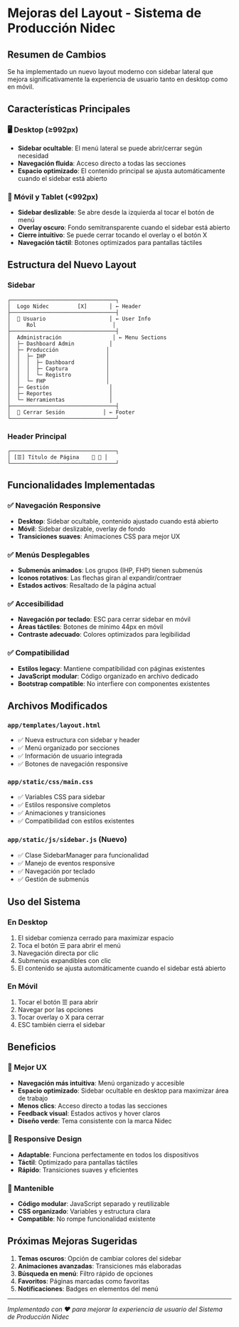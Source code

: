 # Mejoras del Layout - Sistema de Producción Nidec

## Resumen de Cambios

Se ha implementado un nuevo layout moderno con sidebar lateral que mejora significativamente la experiencia de usuario tanto en desktop como en móvil.

## Características Principales

### 🖥️ Desktop (≥992px)
- **Sidebar ocultable**: El menú lateral se puede abrir/cerrar según necesidad
- **Navegación fluida**: Acceso directo a todas las secciones
- **Espacio optimizado**: El contenido principal se ajusta automáticamente cuando el sidebar está abierto

### 📱 Móvil y Tablet (<992px)
- **Sidebar deslizable**: Se abre desde la izquierda al tocar el botón de menú
- **Overlay oscuro**: Fondo semitransparente cuando el sidebar está abierto
- **Cierre intuitivo**: Se puede cerrar tocando el overlay o el botón X
- **Navegación táctil**: Botones optimizados para pantallas táctiles

## Estructura del Nuevo Layout

### Sidebar
```
┌─────────────────────────────────┐
│  Logo Nidec         [X]       │ ← Header
├─────────────────────────────────┤
│  👤 Usuario                    │ ← User Info
│     Rol                        │
├─────────────────────────────────┤
│  Administración                │ ← Menu Sections
│  ├─ Dashboard Admin           │
│  ├─ Producción               │
│  │  ├─ IHP                   │
│  │  │  ├─ Dashboard          │
│  │  │  ├─ Captura            │
│  │  │  └─ Registro           │
│  │  └─ FHP                   │
│  ├─ Gestión                   │
│  ├─ Reportes                  │
│  └─ Herramientas              │
├─────────────────────────────────┤
│  🚪 Cerrar Sesión            │ ← Footer
└─────────────────────────────────┘
```

### Header Principal
```
┌─────────────────────────────────┐
│ [☰] Título de Página    🔔 👤 │
└─────────────────────────────────┘
```

## Funcionalidades Implementadas

### ✅ Navegación Responsive
- **Desktop**: Sidebar ocultable, contenido ajustado cuando está abierto
- **Móvil**: Sidebar deslizable, overlay de fondo
- **Transiciones suaves**: Animaciones CSS para mejor UX

### ✅ Menús Desplegables
- **Submenús animados**: Los grupos (IHP, FHP) tienen submenús
- **Iconos rotativos**: Las flechas giran al expandir/contraer
- **Estados activos**: Resaltado de la página actual

### ✅ Accesibilidad
- **Navegación por teclado**: ESC para cerrar sidebar en móvil
- **Áreas táctiles**: Botones de mínimo 44px en móvil
- **Contraste adecuado**: Colores optimizados para legibilidad

### ✅ Compatibilidad
- **Estilos legacy**: Mantiene compatibilidad con páginas existentes
- **JavaScript modular**: Código organizado en archivo dedicado
- **Bootstrap compatible**: No interfiere con componentes existentes

## Archivos Modificados

### `app/templates/layout.html`
- ✅ Nueva estructura con sidebar y header
- ✅ Menú organizado por secciones
- ✅ Información de usuario integrada
- ✅ Botones de navegación responsive

### `app/static/css/main.css`
- ✅ Variables CSS para sidebar
- ✅ Estilos responsive completos
- ✅ Animaciones y transiciones
- ✅ Compatibilidad con estilos existentes

### `app/static/js/sidebar.js` (Nuevo)
- ✅ Clase SidebarManager para funcionalidad
- ✅ Manejo de eventos responsive
- ✅ Navegación por teclado
- ✅ Gestión de submenús

## Uso del Sistema

### En Desktop
1. El sidebar comienza cerrado para maximizar espacio
2. Toca el botón ☰ para abrir el menú
3. Navegación directa por clic
4. Submenús expandibles con clic
5. El contenido se ajusta automáticamente cuando el sidebar está abierto

### En Móvil
1. Tocar el botón ☰ para abrir
2. Navegar por las opciones
3. Tocar overlay o X para cerrar
4. ESC también cierra el sidebar

## Beneficios

### 🎯 Mejor UX
- **Navegación más intuitiva**: Menú organizado y accesible
- **Espacio optimizado**: Sidebar ocultable en desktop para maximizar área de trabajo
- **Menos clics**: Acceso directo a todas las secciones
- **Feedback visual**: Estados activos y hover claros
- **Diseño verde**: Tema consistente con la marca Nidec

### 📱 Responsive Design
- **Adaptable**: Funciona perfectamente en todos los dispositivos
- **Táctil**: Optimizado para pantallas táctiles
- **Rápido**: Transiciones suaves y eficientes

### 🔧 Mantenible
- **Código modular**: JavaScript separado y reutilizable
- **CSS organizado**: Variables y estructura clara
- **Compatible**: No rompe funcionalidad existente

## Próximas Mejoras Sugeridas

1. **Temas oscuros**: Opción de cambiar colores del sidebar
2. **Animaciones avanzadas**: Transiciones más elaboradas
3. **Búsqueda en menú**: Filtro rápido de opciones
4. **Favoritos**: Páginas marcadas como favoritas
5. **Notificaciones**: Badges en elementos del menú

---

*Implementado con ❤️ para mejorar la experiencia de usuario del Sistema de Producción Nidec* 